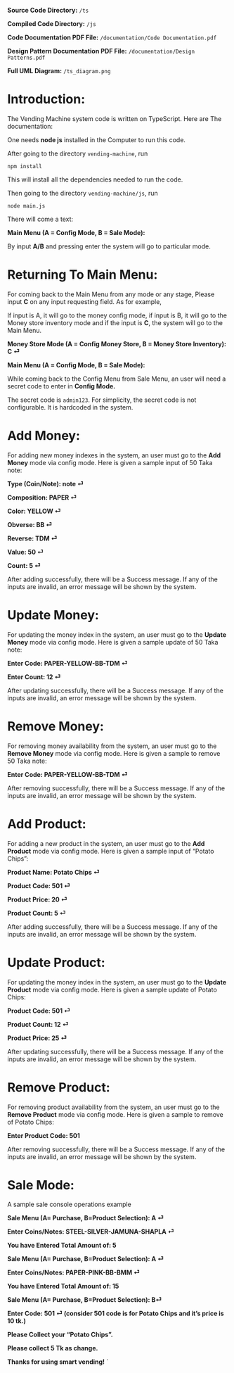 **Source Code Directory:** `/ts`

**Compiled Code Directory:** `/js`

**Code Documentation PDF File:** `/documentation/Code Documentation.pdf`

**Design Pattern Documentation PDF File:** `/documentation/Design Patterns.pdf`

**Full UML Diagram:** `/ts_diagram.png`

# Introduction:
The Vending Machine system code is written on TypeScript. Here are The documentation:

One needs **node js** installed in the Computer to run this code.

After going to the directory `vending-machine`, run 

`npm install`

This will install all the dependencies needed to run the code.

Then going to the directory `vending-machine/js`, run 

`node main.js`

There will come a text:

**Main Menu (A = Config Mode, B = Sale Mode):**

By input **A/B** and pressing enter the system will go to particular mode.

# Returning To Main Menu:
For coming back to the Main Menu from any mode or any stage, Please input **C** on any input requesting field. As for example,

If input is A, it will go to the money config mode, if input is B, it will go to the Money store inventory mode and if the input is **C**, the system will go to the Main Menu.

**Money Store Mode (A = Config Money Store, B = Money Store Inventory): C ⏎**

**Main Menu (A = Config Mode, B = Sale Mode):**

While coming back to the Config Menu from Sale Menu, an user will need a secret code to enter in **Config Mode.**

The secret code is `admin123`. For simplicity, the secret code is not configurable. It is hardcoded in the system. 

# Add Money:
For adding new money indexes in the system, an user must go to the **Add Money** mode via config mode. Here is given a sample input of 50 Taka note:

**Type (Coin/Note): note ⏎**

**Composition: PAPER ⏎**

**Color: YELLOW ⏎**

**Obverse: BB ⏎**

**Reverse: TDM ⏎**

**Value: 50 ⏎**

**Count: 5 ⏎**

After adding successfully, there will be a Success message.
If any of the inputs are invalid, an error message will be shown by the system.


# Update Money:
For updating the money index in the system, an user must go to the **Update Money** mode via config mode. Here is given a sample update of 50 Taka note:

**Enter Code: PAPER-YELLOW-BB-TDM ⏎**

**Enter Count: 12 ⏎**

After updating successfully, there will be a Success message.
If any of the inputs are invalid, an error message will be shown by the system.

# Remove Money:
For removing money availability from the system, an user must go to the **Remove Money** mode via config mode. Here is given a sample to remove 50 Taka note:

**Enter Code: PAPER-YELLOW-BB-TDM ⏎**

After removing successfully, there will be a Success message.
If any of the inputs are invalid, an error message will be shown by the system.

# Add Product:
For adding a new product in the system, an user must go to the **Add Product** mode via config mode. Here is given a sample input of “Potato Chips”:


**Product Name: Potato Chips ⏎**

**Product Code: 501 ⏎**

**Product Price: 20 ⏎**

**Product Count: 5 ⏎**

After adding successfully, there will be a Success message.
If any of the inputs are invalid, an error message will be shown by the system.

# Update Product:
For updating the money index in the system, an user must go to the **Update Product** mode via config mode. Here is given a sample update of Potato Chips:


**Product Code: 501 ⏎**

**Product Count: 12 ⏎**

**Product Price: 25 ⏎**


After updating successfully, there will be a Success message.
If any of the inputs are invalid, an error message will be shown by the system.


# Remove Product:
For removing product availability from the system, an user must go to the **Remove Product** mode via config mode. Here is given a sample to remove of Potato Chips:

**Enter Product Code: 501**

After removing successfully, there will be a Success message.
If any of the inputs are invalid, an error message will be shown by the system.

# Sale Mode:

A sample sale console operations example

**Sale Menu (A= Purchase, B=Product Selection): A ⏎**

**Enter Coins/Notes: STEEL-SILVER-JAMUNA-SHAPLA ⏎**

**You have Entered Total Amount of: 5**

**Sale Menu (A= Purchase, B=Product Selection): A ⏎**

**Enter Coins/Notes: PAPER-PINK-BB-BMM ⏎**

**You have Entered Total Amount of: 15**

**Sale Menu (A= Purchase, B=Product Selection): B⏎**

**Enter Code: 501 ⏎ (consider 501 code is for Potato Chips and it’s price is 10 tk.)**

**Please Collect your “Potato Chips”.**

**Please collect 5 Tk as change.**

**Thanks for using smart vending!**
`
